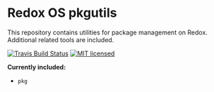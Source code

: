 # Redox OS pkgutils

This repository contains utilities for package management on Redox. Additional related tools are included.

[![Travis Build Status](https://travis-ci.org/redox-os/pkgutils.svg?branch=master)](https://travis-ci.org/redox-os/pkgutils)
[![MIT licensed](https://img.shields.io/badge/license-MIT-blue.svg)](./LICENSE)

**Currently included:**

- `pkg`
